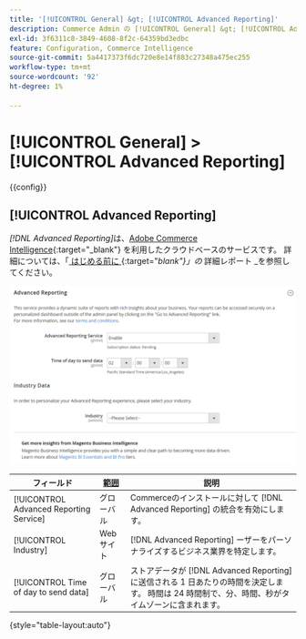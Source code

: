 ```yaml
---
title: '[!UICONTROL General] &gt; [!UICONTROL Advanced Reporting]'
description: Commerce Admin の [!UICONTROL General] &gt; [!UICONTROL Advanced Reporting] ページで設定を確認します。
exl-id: 3f6311c8-3849-4608-8f2c-64359bd3edbc
feature: Configuration, Commerce Intelligence
source-git-commit: 5a4417373f6dc720e8e14f883c27348a475ec255
workflow-type: tm+mt
source-wordcount: '92'
ht-degree: 1%

---
```


# [!UICONTROL General] > [!UICONTROL Advanced Reporting]

{{config}}

## [!UICONTROL Advanced Reporting]

_[!DNL Advanced Reporting]_&#x200B;は、[Adobe Commerce Intelligence][1]{:target="_blank"} を利用したクラウドベースのサービスです。 詳細については、「[ はじめる前に ][2]{:target="_blank"}」の_ 詳細レポート _を参照してください。

![ 高度なレポート ](./assets/advanced-reporting.png)<!-- zoom -->

<!-- [Advanced Reporting](https://experienceleague.adobe.com/en/docs/commerce-admin/start/reporting/business-intelligence#advanced-reporting) -->

| フィールド | [ 範囲 ](../../getting-started/websites-stores-views.md#scope-settings) | 説明 |
|--- |--- |--- |
| [!UICONTROL Advanced Reporting Service] | グローバル | Commerceのインストールに対して [!DNL Advanced Reporting] の統合を有効にします。 |
| [!UICONTROL Industry] | Web サイト | [!DNL Advanced Reporting] ーザーをパーソナライズするビジネス業界を特定します。 |
| [!UICONTROL Time of day to send data] | グローバル | ストアデータが [!DNL Advanced Reporting] に送信される 1 日あたりの時間を決定します。 時間は 24 時間制で、分、時間、秒がタイムゾーンに含まれます。 |

{style="table-layout:auto"}

[1]: https://experienceleague.adobe.com/docs/commerce-business-intelligence/mbi/getting-started.html
[2]: https://experienceleague.adobe.com/docs/commerce-admin/start/reporting/business-intelligence.html#advanced-reporting
